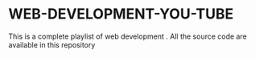 # WEB-DEVELOPMENT-YOU-TUBE
This is a complete playlist of web development . All the source code are available in this repository
